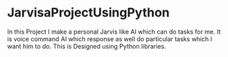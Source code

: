 # JarvisaProjectUsingPython
In this Project I make a personal Jarvis like AI which can do tasks for me. It is voice command AI which response as well do particular tasks which I want him to do. This is Designed using Python libraries.
